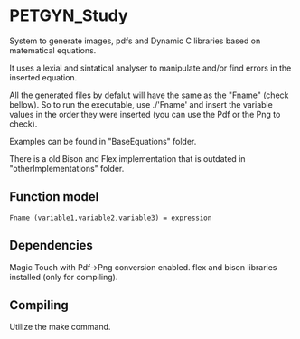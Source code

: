 # PETGYN_Study

System to generate images, pdfs and Dynamic C libraries based on matematical equations.

It uses a lexial and sintatical analyser to manipulate and/or find errors in the inserted equation.

All the generated files by defalut will have the same as the "Fname" (check bellow). So to run the executable, use ./'Fname' and insert the variable values in the order they were inserted (you can use the Pdf or the Png to check).

Examples can be found in "BaseEquations" folder.

There is a old Bison and Flex implementation that is outdated in "otherImplementations" folder.

## Function model

    Fname (variable1,variable2,variable3) = expression

##  Dependencies

Magic Touch with Pdf->Png conversion enabled.
flex and bison libraries installed (only for compiling).


## Compiling

Utilize the make command.
